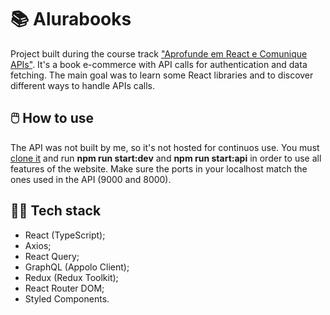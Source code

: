 # 📚 Alurabooks

Project built during the course track ["Aprofunde em React e Comunique APIs"](https://cursos.alura.com.br/formacao-react-consumindo-apis). It's a book e-commerce with API calls for authentication and data fetching. The main goal was to learn some React libraries and to discover different ways to handle APIs calls.

## 🖱️ How to use 

The API was not built by me, so it's not hosted for continuos use. You must [clone it](https://github.com/alura-cursos/alurabooks-gql) and run **npm run start:dev** and **npm run start:api** in order to use all features of the website. Make sure the ports in your localhost match the ones used in the API (9000 and 8000).

## 👨‍💻 Tech stack

- React (TypeScript);
- Axios;
- React Query;
- GraphQL (Appolo Client);
- Redux (Redux Toolkit);
- React Router DOM;
- Styled Components.

